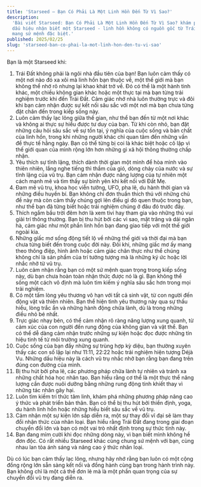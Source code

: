 ```yaml
---
title: 'Starseed – Bạn Có Phải Là Một Linh Hồn Đến Từ Vì Sao?'
description:
  'Bài viết Starseed: Bạn Có Phải Là Một Linh Hồn Đến Từ Vì Sao? khám phá các
  dấu hiệu nhận biết một Starseed - linh hồn không có nguồn gốc từ Trái Đất,
  mang sứ mệnh đặc biệt.'
published: 2025/02/25
slug: 'starseed-ban-co-phai-la-mot-linh-hon-den-tu-vi-sao'
---
```


Bạn là một Starseed khi:

1. Trái Đất không phải là ngôi nhà đầu tiên của bạn! Bạn luôn cảm thấy có một
   nơi nào đó xa xôi mà linh hồn bạn thuộc về, một thế giới mà bạn không thể nhớ
   rõ nhưng lại khao khát trở về. Đó có thể là một hành tinh khác, một chiều
   không gian khác hoặc một thực tại mà bạn từng trải nghiệm trước khi đến Trái
   Đất. Cảm giác nhớ nhà luôn thường trực và đôi khi bạn cảm nhận được sự kết
   nối sâu sắc với một nơi mà bạn chưa từng đặt chân đến trong kiếp sống này.
2. Luôn cảm thấy lạc lõng giữa thế gian, như thể bạn đến từ một nơi khác và
   không ai thực sự hiểu được tư duy của bạn. Từ khi còn nhỏ, bạn đặt những câu
   hỏi sâu sắc về sự tồn tại, ý nghĩa của cuộc sống và bản chất của linh hồn,
   trong khi những người khác chỉ quan tâm đến những vấn đề thực tế hằng ngày.
   Bạn có thể từng bị coi là khác biệt hoặc cô lập vì thế giới quan của mình
   rộng lớn hơn những gì xã hội thông thường chấp nhận.
3. Yêu thích sự tĩnh lặng, thích dành thời gian một mình để hòa mình vào thiên
   nhiên, lắng nghe tiếng thì thầm của gió, dòng chảy của nước và sự tĩnh lặng
   của vũ trụ. Bạn cảm nhận được năng lượng của tự nhiên một cách mạnh mẽ và tìm
   thấy sự bình yên khi kết nối với Đất Mẹ.
4. Đam mê vũ trụ, khoa học viễn tưởng, UFO, pha lê, du hành thời gian và những
   điều huyền bí. Bạn không chỉ đơn thuần thích thú với những chủ đề này mà còn
   cảm thấy chúng gợi lên điều gì đó quen thuộc trong bạn, như thể bạn đã từng
   biết hoặc trải nghiệm chúng ở đâu đó trước đây.
5. Thích ngắm bầu trời đêm hơn là xem tivi hay tham gia vào những thú vui giải
   trí thông thường. Bạn bị thu hút bởi các vì sao, mặt trăng và dải ngân hà,
   cảm giác như một phần linh hồn bạn đang giao tiếp với một thế giới ngoài kia.
6. Những giấc mơ sống động tiết lộ về những thế giới và thời đại mà bạn chưa
   từng biết đến trong cuộc đời này. Đôi khi, những giấc mơ ấy mang theo thông
   điệp, hình ảnh hoặc cảm giác chân thực như thể chúng không chỉ là sản phẩm
   của trí tưởng tượng mà là những ký ức hoặc lời nhắc nhở từ vũ trụ.
7. Luôn cảm nhận rằng bạn có một sứ mệnh quan trọng trong kiếp sống này, dù bạn
   chưa hoàn toàn nhận thức được nó là gì. Bạn không thể sống một cách vô định
   mà luôn tìm kiếm ý nghĩa sâu sắc hơn trong mọi trải nghiệm.
8. Có một tấm lòng yêu thương vô hạn với tất cả sinh vật, từ con người đến động
   vật và thiên nhiên. Bạn thể hiện tình yêu thương này qua sự thấu hiểu, lòng
   trắc ẩn và những hành động chữa lành, dù là trong những điều nhỏ bé nhất.
9. Trực giác nhạy bén, có thể cảm nhận rõ ràng năng lượng xung quanh, từ cảm xúc
   của con người đến rung động của không gian và vật thể. Bạn có thể dễ dàng cảm
   nhận trước những sự kiện hoặc đọc được những tín hiệu tinh tế từ môi trường
   xung quanh.
10. Cuộc sống của bạn đầy những sự trùng hợp kỳ diệu, bạn thường xuyên thấy các
    con số lặp lại như 11:11, 22:22 hoặc trải nghiệm hiện tượng Déjà Vu. Những
    dấu hiệu này là cách vũ trụ nhắc nhở bạn rằng bạn đang trên đúng con đường
    của mình.
11. Bị thu hút bởi pha lê, các phương pháp chữa lành tự nhiên và tránh xa những
    chất hóa học nhân tạo. Bạn hiểu rằng cơ thể là một thực thể năng lượng cần
    được nuôi dưỡng bằng những rung động tinh khiết thay vì những tác nhân gây
    hại.
12. Luôn tìm kiếm tri thức tâm linh, khám phá những phương pháp nâng cao ý thức
    và phát triển bản thân. Bạn có thể bị thu hút bởi thiền định, yoga, du hành
    linh hồn hoặc những hiểu biết sâu sắc về vũ trụ.
13. Cảm nhận một sự kiện lớn sắp diễn ra, một sự thay đổi vĩ đại sẽ làm thay đổi
    nhận thức của nhân loại. Bạn hiểu rằng Trái Đất đang trong giai đoạn chuyển
    đổi lớn và bạn có một vai trò nhất định trong sự thức tỉnh này.
14. Bạn đang mỉm cười khi đọc những dòng này, vì bạn biết mình không hề đơn độc.
    Có rất nhiều Starseed khác cùng chung sứ mệnh với bạn, cùng nhau lan tỏa ánh
    sáng và nâng cao ý thức nhân loại.

Dù có lúc bạn cảm thấy lạc lõng, nhưng hãy nhớ rằng bạn luôn có một cộng đồng
rộng lớn sẵn sàng kết nối và đồng hành cùng bạn trong hành trình này. Bạn không
chỉ là một cá thể đơn lẻ mà là một phần quan trọng của sự chuyển đổi vũ trụ đang
diễn ra.
